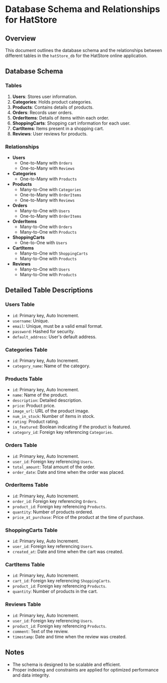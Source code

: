 # Database Schema and Relationships for HatStore

## Overview
This document outlines the database schema and the relationships between different tables in the `hatStore_db` for the HatStore online application.

## Database Schema

### Tables
1. **Users**: Stores user information.
2. **Categories**: Holds product categories.
3. **Products**: Contains details of products.
4. **Orders**: Records user orders.
5. **OrderItems**: Details of items within each order.
6. **ShoppingCarts**: Shopping cart information for each user.
7. **CartItems**: Items present in a shopping cart.
8. **Reviews**: User reviews for products.

### Relationships
- **Users**
  - One-to-Many with `Orders`
  - One-to-Many with `Reviews`
- **Categories**
  - One-to-Many with `Products`
- **Products**
  - Many-to-One with `Categories`
  - One-to-Many with `OrderItems`
  - One-to-Many with `Reviews`
- **Orders**
  - Many-to-One with `Users`
  - One-to-Many with `OrderItems`
- **OrderItems**
  - Many-to-One with `Orders`
  - Many-to-One with `Products`
- **ShoppingCarts**
  - One-to-One with `Users`
- **CartItems**
  - Many-to-One with `ShoppingCarts`
  - Many-to-One with `Products`
- **Reviews**
  - Many-to-One with `Users`
  - Many-to-One with `Products`

## Detailed Table Descriptions

### Users Table
- `id`: Primary key, Auto Increment.
- `username`: Unique.
- `email`: Unique, must be a valid email format.
- `password`: Hashed for security.
- `default_address`: User's default address.

### Categories Table
- `id`: Primary key, Auto Increment.
- `category_name`: Name of the category.

### Products Table
- `id`: Primary key, Auto Increment.
- `name`: Name of the product.
- `description`: Detailed description.
- `price`: Product price.
- `image_url`: URL of the product image.
- `num_in_stock`: Number of items in stock.
- `rating`: Product rating.
- `is_featured`: Boolean indicating if the product is featured.
- `category_id`: Foreign key referencing `Categories`.

### Orders Table
- `id`: Primary key, Auto Increment.
- `user_id`: Foreign key referencing `Users`.
- `total_amount`: Total amount of the order.
- `order_date`: Date and time when the order was placed.

### OrderItems Table
- `id`: Primary key, Auto Increment.
- `order_id`: Foreign key referencing `Orders`.
- `product_id`: Foreign key referencing `Products`.
- `quantity`: Number of products ordered.
- `price_at_purchase`: Price of the product at the time of purchase.

### ShoppingCarts Table
- `id`: Primary key, Auto Increment.
- `user_id`: Foreign key referencing `Users`.
- `created_at`: Date and time when the cart was created.

### CartItems Table
- `id`: Primary key, Auto Increment.
- `cart_id`: Foreign key referencing `ShoppingCarts`.
- `product_id`: Foreign key referencing `Products`.
- `quantity`: Number of products in the cart.

### Reviews Table
- `id`: Primary key, Auto Increment.
- `user_id`: Foreign key referencing `Users`.
- `product_id`: Foreign key referencing `Products`.
- `comment`: Text of the review.
- `timestamp`: Date and time when the review was created.

## Notes
- The schema is designed to be scalable and efficient.
- Proper indexing and constraints are applied for optimized performance and data integrity.